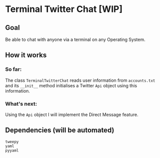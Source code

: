 # Terminal Twitter Chat [WIP]
## Goal
Be able to chat with anyone via a terminal on any Operating System.

## How it works
### So far:
The class `TerminalTwitterChat` reads user information from `accounts.txt` and its `__init__` method initialises a Twitter `Api` object using this information.

### What's next:
Using the `Api` object I will implement the Direct Message feature.

## Dependencies (will be automated)
```
tweepy
yaml
pyyaml
```
